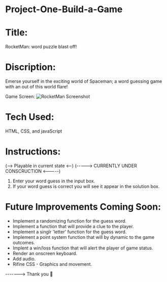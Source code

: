 # Project-One-Build-a-Game
# Title:
RocketMan: word puzzle blast off!

# Discription:
Emerse yourself in the exciting world of Spaceman; a word guessing game with an out of this world flare!

Game Screen:
![RocketMan Screenshot ](https://github.com/dean0machin0-ga/Project-1-Game-GA/assets/147814074/ead1d868-0c0d-4b33-a06e-f8672527dbad)

# Tech Used:
HTML, CSS, and javaScript

# Instructions:
 (--> Playable in current state <--) (-----> CURRENTLY UNDER CONSCRUCTION <-----)

1. Enter your word guess in the input box.
2. If your word guess is correct you will see it appear in the solution box.

# Future Improvements Coming Soon:

- Implement a randomizing function for the guess word.
- Implement a function that will provide a clue to the player.
- Implement a singlr 'letter' function for the guess word.
- Implement a point system function that will by dynamic to the game outcomes.
- Implent a win/loss function that will alert the player of game status.
- Render an onscreen keyboard.
- Add audio.
- Rifine CSS - Graphics and movement.

-------> Thank you 🚀
